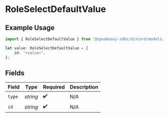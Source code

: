 # RoleSelectDefaultValue

## Example Usage

```typescript
import { RoleSelectDefaultValue } from "@speakeasy-sdks/discord/models/components";

let value: RoleSelectDefaultValue = {
    id: "<value>",
};
```

## Fields

| Field              | Type               | Required           | Description        |
| ------------------ | ------------------ | ------------------ | ------------------ |
| `type`             | *string*           | :heavy_check_mark: | N/A                |
| `id`               | *string*           | :heavy_check_mark: | N/A                |
